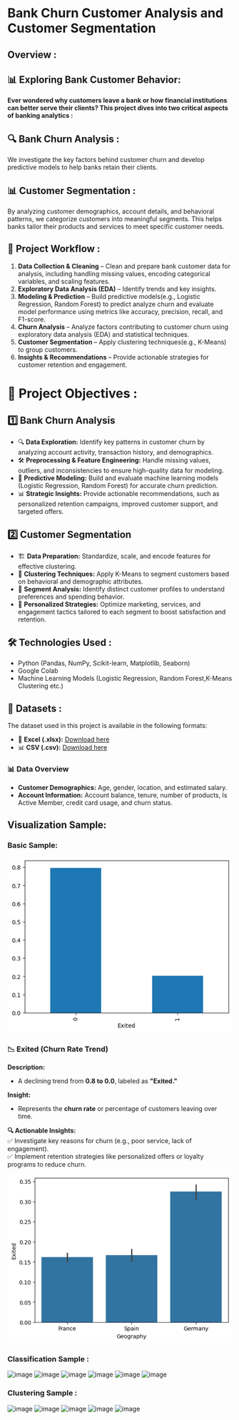 # Bank Churn Customer Analysis and Customer Segmentation
## Overview :
## 📊 Exploring Bank Customer Behavior:

**Ever wondered why customers leave a bank or how financial institutions can better serve their clients? 
This project dives into two critical aspects of banking analytics :**

## 🔍 Bank Churn Analysis :
We investigate the key factors behind customer churn and develop predictive models to help banks retain their clients.

## 📊 Customer Segmentation : 
By analyzing customer demographics, account details, and behavioral patterns, we categorize customers into meaningful segments. This helps banks tailor their products and services to meet specific customer needs.

## 🚀 Project Workflow : 
1. **Data Collection & Cleaning** – Clean and prepare bank customer data for analysis, including handling missing values, encoding categorical variables, and scaling features.
2. **Exploratory Data Analysis (EDA)** – Identify trends and key insights.
3. **Modeling & Prediction** – Build predictive models(e.g., Logistic Regression, Random Forest) to predict analyze churn and evaluate 
     model performance using metrics like accuracy, precision, recall, and F1-score.
4. **Churn Analysis** – Analyze factors contributing to customer churn using exploratory data analysis (EDA) and statistical techniques.
5. **Customer Segmentation** – Apply clustering techniques(e.g., K-Means) to group customers.
6. **Insights & Recommendations** – Provide actionable strategies for customer retention and engagement.

# 🚀 Project Objectives  :
## 1️⃣ Bank Churn Analysis  
- 🔍 **Data Exploration:** Identify key patterns in customer churn by analyzing account activity, transaction history, and demographics.  
- 🛠 **Preprocessing & Feature Engineering:** Handle missing values, outliers, and inconsistencies to ensure high-quality data for modeling.  
- 🤖 **Predictive Modeling:** Build and evaluate machine learning models (Logistic Regression, Random Forest) for accurate churn prediction.  
- 📊 **Strategic Insights:** Provide actionable recommendations, such as personalized retention campaigns, improved customer support, and targeted offers.  

## 2️⃣ Customer Segmentation  
- 🏗 **Data Preparation:** Standardize, scale, and encode features for effective clustering.  
- 📌 **Clustering Techniques:** Apply K-Means to segment customers based on behavioral and demographic attributes.  
- 🔎 **Segment Analysis:** Identify distinct customer profiles to understand preferences and spending behavior.  
- 🎯 **Personalized Strategies:** Optimize marketing, services, and engagement tactics tailored to each segment to boost satisfaction and retention.  

## 🛠️ Technologies Used : 
- Python (Pandas, NumPy, Scikit-learn, Matplotlib, Seaborn)
- Google Colab
- Machine Learning Models (Logistic Regression, Random Forest,K-Means Clustering etc.)

## 📂 Datasets :

The dataset used in this project is available in the following formats:  

- 📄 **Excel (.xlsx):** [Download here](./Bank_Churn_Messy.xlsx)  
- 📊 **CSV (.csv):** [Download here](./Bank_Churn.csv)  

### 📊 Data Overview  
- **Customer Demographics:** Age, gender, location, and estimated salary.  
- **Account Information:** Account balance, tenure, number of products, Is Active Member, credit card usage, and churn status.

## Visualization Sample:

### Basic Sample:
![Exited Trend](https://raw.githubusercontent.com/Shatabdi-766/Bank-Churn-Customer-Analysis/main/download%20(11).png)

### 📉 **Exited (Churn Rate Trend)**  
**Description:**  
- A declining trend from **0.8 to 0.0**, labeled as **"Exited."**  

**Insight:**  
- Represents the **churn rate** or percentage of customers leaving over time.  

**🔍 Actionable Insights:**  
✅ Investigate key reasons for churn (e.g., poor service, lack of engagement).  
✅ Implement retention strategies like personalized offers or loyalty programs to reduce churn.  

![Geography Analysis](https://raw.githubusercontent.com/Shatabdi-766/Bank-Churn-Customer-Analysis/main/download%20(15).png)



### Classification Sample :
![image](https://github.com/user-attachments/assets/78de9a86-7c7c-49eb-bcee-b0df631e8967)
![image](https://github.com/user-attachments/assets/0bd2c31a-3619-4d69-a5ee-39c00ce7129e)
![image](https://github.com/user-attachments/assets/d8f426b9-8297-4f3c-b3cb-c67aa788eec1)
![image](https://github.com/user-attachments/assets/eb696636-63eb-4303-933d-96927b1d22ea)
![image](https://github.com/user-attachments/assets/b90a9dd0-1333-4664-b55c-0224ffe25f81)
![image](https://github.com/user-attachments/assets/b334a2e4-acef-4ade-9a32-6bd0a62b7c36)

### Clustering Sample :
![image](https://github.com/user-attachments/assets/1462c602-f31f-4b88-a3e3-381e7754a041)
![image](https://github.com/user-attachments/assets/588a5fa7-9d10-412d-81a4-c7c993a0ab61)
![image](https://github.com/user-attachments/assets/6c07dccd-ba25-4413-8d12-cd8fade495ea)
![image](https://github.com/user-attachments/assets/403f8f30-d6be-4416-b55e-17b902144759)
![image](https://github.com/user-attachments/assets/fdee713f-a19d-4144-ae19-643b565ae567)























